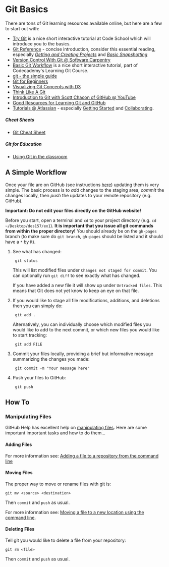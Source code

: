 Git Basics
==========


There are tons of Git learning resources available online, but here are a few to start out with:

-  [Try Git](https://www.codeschool.com/courses/try-git) is a nice short interactive tutorial at Code School which will introduce you to the basics.
- [Git Reference](http://gitref.org/) - concise introduction, consider this essential reading, especially [_Getting and Creating Projects_](http://gitref.org/creating/) and [_Basic Snapshotting_](http://gitref.org/basic/)
-  [Version Control With Git @ Software Carpentry](https://swcarpentry.github.io/git-novice/)
- [Basic Git Workflow](https://www.codecademy.com/en/courses/learn-git/lessons/git-workflow/resume) is a nice short interactive tutorial, part of Codecademy's Learning Git Course.
- [git - the simple guide](https://rogerdudler.github.io/git-guide/)
- [Git for Beginners](http://www.sitepoint.com/git-for-beginners/)
- [Visualizing Git Concepts with D3](http://www.wei-wang.com/ExplainGitWithD3/)
- [Think Like A Git](http://think-like-a-git.net/)
- [Introduction to Git with Scott Chacon of GitHub @ YouTube](https://youtu.be/ZDR433b0HJY)
- [Good Resources for Learning Git and GitHub
](https://help.github.com/articles/good-resources-for-learning-git-and-github/)
- [Tutorials @ Atlassian](https://www.atlassian.com/git/tutorials) - especially [Getting Started](https://www.atlassian.com/git/tutorials/setting-up-a-repository) and [Collaborating](https://www.atlassian.com/git/tutorials/syncing/git-remote).

##### Cheat Sheets

- [Git Cheat Sheet](https://training.github.com/kit/downloads/github-git-cheat-sheet.pdf)

##### Git for Education

- [Using Git in the classroom](https://opensource.com/education/16/1/git-education-classroom)



A Simple Workflow
-----------------
  
Once your file are on GitHub (see instructions [here](GitHubPages)) updating them is very simple. The basic process is to _add_ changes to the staging area, _commit_ the changes locally, then _push_ the updates to your remote repository (e.g. GitHub).

__Important: Do not edit your files directly on the GitHub website!__

Before you start, open a terminal and `cd`  to your project directory (e.g. `cd ~/Desktop/des157/ex1`). __It is important that you issue all git commands from within the proper directory!__ You should already be on the `gh-pages` branch (to make sure do `git branch`, `gh-pages` should be listed and it should have a `*` by it).

1. See what has changed:

        git status
    
    This will list modified files under `Changes not staged for commit`. You can optionally run `git diff` to see exactly what has changed. 
    
    If you have added a new file it will show up under `Untracked files`. This means that Git does not yet know to keep an eye on that file.
    
2. If you would like to stage all file modifications, additions, and deletions then you can simply do:

        git add .

    Alternatively, you can individually choose which modified files you would like to add to the next commit, or which new files you would like to start tracking:

        git add FILE

3. Commit your files locally, providing a brief but informative message summarizing the changes you made:
    
        git commit -m "Your message here"

4. Push your files to GitHub:

        git push

How To
------

### Manipulating Files

GitHub Help has excellent help on [manipulating files](https://help.github.com/categories/manipulating-files/). Here are some important important tasks and how to do them...


#### Adding Files

For more information see: [Adding a file to a repository from the command line](https://help.github.com/articles/adding-a-file-to-a-repository-from-the-command-line/)



#### Moving Files

The proper way to move or rename files with git is:

    git mv <source> <destination>

Then `commit` and `push` as usual.

For more information see: [Moving a file to a new location using the command line](https://help.github.com/articles/moving-a-file-to-a-new-location-using-the-command-line/).

#### Deleting Files

Tell git you would like to delete a file from your repository:

    git rm <file>

Then `commit` and `push` as usual.
